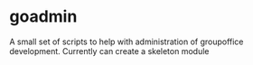 goadmin
=======

A small set of scripts to help with administration of groupoffice development. Currently can create a skeleton module
